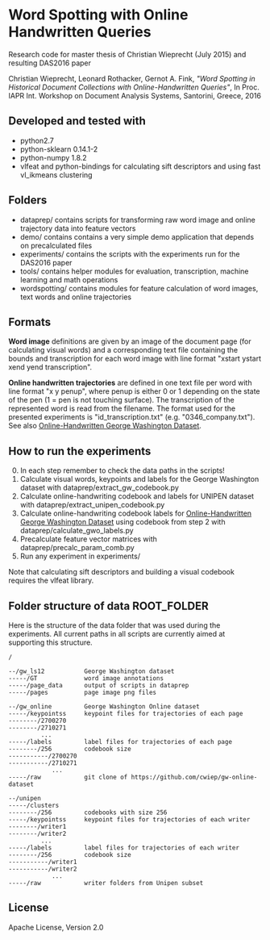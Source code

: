 # Word Spotting with Online Handwritten Queries

Research code for master thesis of Christian Wieprecht (July 2015) and resulting DAS2016 paper

Christian Wieprecht, Leonard Rothacker, Gernot A. Fink, _"Word Spotting in Historical Document Collections with Online-Handwritten Queries"_, In Proc. IAPR Int. Workshop on Document Analysis Systems, Santorini, Greece, 2016

## Developed and tested with
* python2.7
* python-sklearn 0.14.1-2
* python-numpy 1.8.2
* vlfeat and python-bindings for calculating sift descriptors and using fast vl_ikmeans clustering

## Folders
* dataprep/ contains scripts for transforming raw word image and online trajectory data into feature vectors
* demo/ contains contains a very simple demo application that depends on precalculated files
* experiments/ contains the scripts with the experiments run for the DAS2016 paper
* tools/ contains helper modules for evaluation, transcription, machine learning and math operations
* wordspotting/ contains modules for feature calculation of word images, text words and online trajectories

## Formats

**Word image** definitions are given by an image of the document page (for calculating visual words) and a 
corresponding text file containing the bounds and transcription for each word image with line format
"xstart ystart xend yend transcription".

**Online handwritten trajectories** are defined in one text file per word with line format "x y penup", 
where penup is either 0 or 1 depending on the state of the pen (1 = pen is not touching surface). 
The transcription of the represented word is read from the filename. The format used for the presented experiments
is "id_transcription.txt" (e.g. "0346_company.txt"). See also [Online-Handwritten George Washington Dataset].

## How to run the experiments

0. In each step remember to check the data paths in the scripts!
1. Calculate visual words, keypoints and labels for the George Washington dataset with dataprep/extract_gw_codebook.py
2. Calculate online-handwriting codebook and labels for UNIPEN dataset with dataprep/extract_unipen_codebook.py
3. Calculate online-handwriting codebook labels for [Online-Handwritten George Washington Dataset] using codebook from step 2 with dataprep/calculate_gwo_labels.py
4. Precalculate feature vector matrices with dataprep/precalc_param_comb.py
5. Run any experiment in experiments/

Note that calculating sift descriptors and building a visual codebook requires the vlfeat library. 

## Folder structure of data ROOT_FOLDER

Here is the structure of the data folder that was used during the experiments. All current paths in all scripts are currently aimed at supporting this structure.

```
/

--/gw_ls12           George Washington dataset
-----/GT             word image annotations
-----/page_data      output of scripts in dataprep
-----/pages          page image png files

--/gw_online         George Washington Online dataset
-----/keypointss     keypoint files for trajectories of each page
--------/2700270  
--------/2710271
         ...
-----/labels         label files for trajectories of each page
--------/256         codebook size
-----------/2700270 
-----------/2710271 
            ...
-----/raw            git clone of https://github.com/cwiep/gw-online-dataset

--/unipen
-----/clusters
--------/256         codebooks with size 256
-----/keypointss     keypoint files for trajectories of each writer
--------/writer1  
--------/writer2
         ...
-----/labels         label files for trajectories of each writer
--------/256         codebook size
-----------/writer1   
-----------/writer2 
            ...
-----/raw            writer folders from Unipen subset
```

## License

Apache License, Version 2.0

[//]: #

   [Online-Handwritten George Washington Dataset]: <https://github.com/cwiep/gw-online-dataset>
